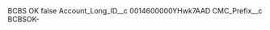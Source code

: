 <?xml version="1.0" encoding="UTF-8"?>
<CustomMetadata xmlns="http://soap.sforce.com/2006/04/metadata" xmlns:xsi="http://www.w3.org/2001/XMLSchema-instance" xmlns:xsd="http://www.w3.org/2001/XMLSchema">
    <label>BCBS OK</label>
    <protected>false</protected>
    <values>
        <field>Account_Long_ID__c</field>
        <value xsi:type="xsd:string">0014600000YHwk7AAD</value>
    </values>
    <values>
        <field>CMC_Prefix__c</field>
        <value xsi:type="xsd:string">BCBSOK-</value>
    </values>
</CustomMetadata>
